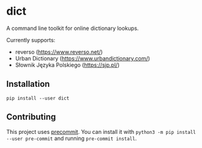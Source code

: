 dict
====

A command line toolkit for online dictionary lookups.

Currently supports:

- reverso (https://www.reverso.net/)
- Urban Dictionary (https://www.urbandictionary.com/)
- Słownik Języka Polskiego (https://sjp.pl/)

## Installation

```
pip install --user dict
```

## Contributing

This project uses [precommit](https://pre-commit.com/). You can install it with
`python3 -m pip install --user pre-commit` and running `pre-commit install`.
